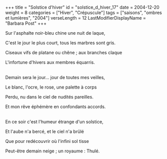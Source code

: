 +++
title = "Solstice d'hiver"
id = "solstice_d_hiver_17"
date = 2004-12-20
weight = 8
categories = ["Hiver", "Crépuscule"]
tags = ["saisons", "ombres et lumières", "2004"]
verseLength = 12
LastModifierDisplayName = "Barbara Post"
+++

Sur l'asphalte noir-bleu chine une nuit de laque,

C'est le jour le plus court, tous les marbres sont gris.

Ciseaux vifs de platane ou chêne ; aux branches claque

L'infortune d'hivers aux membres équarris.

 \
Demain sera le jour... jour de toutes mes veilles,

Le blanc, l'ocre, le rose, une palette à corps

Perdu, nu dans le ciel de nudités pareilles.

Et mon rêve éphémère en confondants accords.

 \
En ce soir c'est l'humeur étrange d'un solstice,

Et l'aube n'a bercé, et le ciel n'a brûlé

Que pour redécouvrir où l'infini sol tisse

Peut-être demain neige ; un royaume : Thulé.
